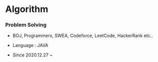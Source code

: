 # Algorithm

### Problem Solving
* BOJ, Programmers, SWEA, Codeforce, LeetCode, HackerRank etc..

* Language : JAVA

* Since 2020.12.27 ~
